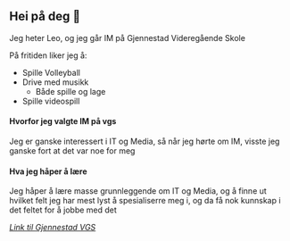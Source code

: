 ## Hei på deg 👋
Jeg heter Leo, og jeg går IM på Gjennestad Videregående Skole

På fritiden liker jeg å:
- Spille Volleyball
- Drive med musikk
    - Både spille og lage
- Spille videospill

#### Hvorfor jeg valgte IM på vgs
Jeg er ganske interessert i IT og Media, så når jeg hørte om IM, visste jeg ganske fort at det var noe for meg

#### Hva jeg håper å lære
Jeg håper å lære masse grunnleggende om IT og Media, og å finne ut hvilket felt jeg har mest lyst å spesialiserre meg i, og da få nok kunnskap i det feltet for å jobbe med det

[*Link til Gjennestad VGS*](https://www.gjennestadvgs.no/ "Lær mer om skolen her!")
